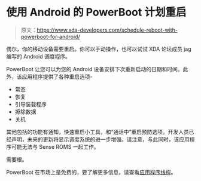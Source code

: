 # 使用 Android 的 PowerBoot 计划重启

> 原文：<https://www.xda-developers.com/schedule-reboot-with-powerboot-for-android/>

偶尔，你的移动设备需要重启。你可以手动操作，也可以试试 XDA 论坛成员 jag 编写的 Android 调度程序。

PowerBoot 让您可以为您的 Android 设备安排下次重新启动的日期和时间。此外，该应用程序提供了各种重启选项-

*   常态
*   恢复
*   引导装载程序
*   擦除数据
*   关机

其他包括的功能有通知，快速重启小工具，和“通话中”重启预防选项。开发人员已经声明，未来的更新将显示调度系统的进一步增强。请注意，与此同时，该应用程序可能无法与 Sense ROMS 一起工作。

需要根。

PowerBoot 在市场上是免费的，要了解更多信息，请查看[应用程序线程](http://forum.xda-developers.com/showthread.php?t=767548)。